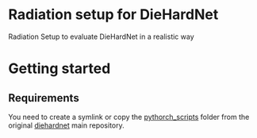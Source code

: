 # Radiation setup for DieHardNet
Radiation Setup to evaluate DieHardNet in a realistic way

# Getting started

## Requirements

You need to create a symlink or copy the 
[pythorch_scripts](https://github.com/diehardnet/diehardnet/tree/main/pytorch_scripts) 
folder from the original [diehardnet](https://github.com/diehardnet) main repository. 